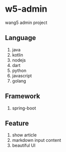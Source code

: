 # w5-admin

wang5 admin project

## Language

1. java
2. kotlin
3. nodejs
4. dart
5. python
6. javascript
7. golang

## Framework

1. spring-boot

## Feature

1. show article
2. markdown input content
3. beautiful UI
